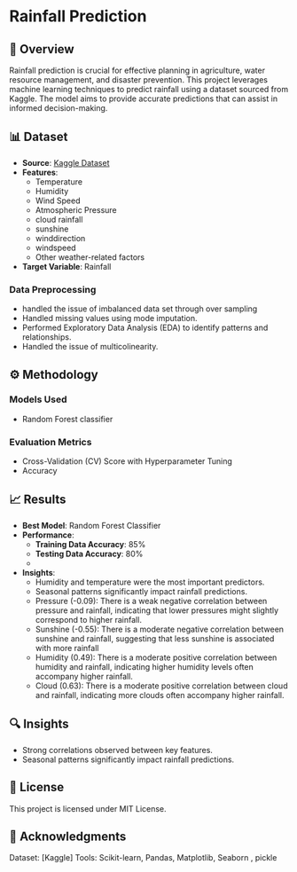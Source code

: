 # Rainfall Prediction  
## 🌟 Overview  
Rainfall prediction is crucial for effective planning in agriculture, water resource management, and disaster prevention. This project leverages machine learning techniques to predict rainfall using a dataset sourced from Kaggle. The model aims to provide accurate predictions that can assist in informed decision-making.  

## 📊 Dataset  
- **Source**: [Kaggle Dataset](#)  
- **Features**:  
  - Temperature  
  - Humidity  
  - Wind Speed  
  - Atmospheric Pressure
  - cloud	rainfall
  - sunshine
  - winddirection
  - windspeed
  - Other weather-related factors  
- **Target Variable**: Rainfall  

### Data Preprocessing  
- handled the issue of imbalanced data set through over sampling 
- Handled missing values using mode imputation.    
- Performed Exploratory Data Analysis (EDA) to identify patterns and relationships.
- Handled the issue of multicolinearity.
   

## ⚙️ Methodology  
### Models Used  
- Random Forest classifier  
 

### Evaluation Metrics  
- Cross-Validation (CV) Score with Hyperparameter Tuning  
- Accuracy 
  
## 📈 Results  
- **Best Model**: Random Forest Classifier  
- **Performance**:  
  - **Training Data Accuracy**: 85%  
  - **Testing Data Accuracy**: 80%
  -  
- **Insights**:  
  - Humidity and temperature were the most important predictors.  
  - Seasonal patterns significantly impact rainfall predictions.
  - Pressure (-0.09): There is a weak negative correlation between pressure and rainfall, indicating that lower pressures might slightly correspond to higher rainfall.
  - Sunshine (-0.55): There is a moderate negative correlation between sunshine and rainfall, suggesting that less sunshine is associated with more rainfall
  - Humidity (0.49): There is a moderate positive correlation between humidity and rainfall, indicating higher humidity levels often accompany higher rainfall.
  - Cloud (0.63): There is a moderate positive correlation between cloud and rainfall, indicating more clouds often accompany higher rainfall. 


## 🔍 Insights  
- Strong correlations observed between key features.  
- Seasonal patterns significantly impact rainfall predictions.  
  

## 📜 License
This project is licensed under  MIT License.

## 🤝 Acknowledgments
Dataset: [Kaggle]
Tools: Scikit-learn, Pandas, Matplotlib, Seaborn , pickle

